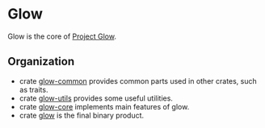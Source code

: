 # Glow

Glow is the core of [Project Glow][project-glow-intro].

[project-glow-intro]: https://blog.mmf.moe/post/project-glow-start/

## Organization

- crate [glow-common](./glow-common) provides common parts used in other crates, such as traits.
- crate [glow-utils](./glow-utils) provides some useful utilities.
- crate [glow-core](./glow-core) implements main features of glow.
- crate [glow](./glow) is the final binary product.